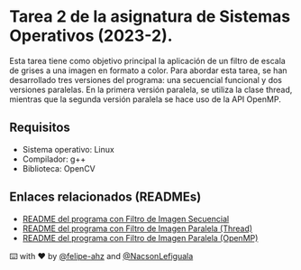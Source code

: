 # Tarea 2 de la asignatura de Sistemas Operativos (2023-2).
Esta tarea tiene como objetivo principal la aplicación de un filtro de escala de grises a una imagen en formato a color. Para abordar esta tarea, se han desarrollado tres versiones del programa: una secuencial funcional y dos versiones paralelas. En la primera versión paralela, se utiliza la clase thread, mientras que la segunda versión paralela se hace uso de la API OpenMP.

## Requisitos 
- Sistema operativo: Linux
- Compilador: g++
- Biblioteca: OpenCV

## Enlaces relacionados (READMEs)
- [README del programa con Filtro de Imagen Secuencial](./Filtro-Secuencial/Secuencial.md)
- [README del programa con Filtro de Imagen Paralela (Thread)](./Filtro-Paral-Thread/Thread.md)
- [README del programa con Filtro de Imagen Paralela (OpenMP)](./Filtro-Paral-OpenMP/OpenMP.md)

⌨️ with ❤️ by [@felipe-ahz](https://github.com/felipe-ahz) and [@NacsonLefiguala](https://github.com/NacsonLefiguala) 